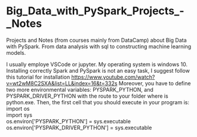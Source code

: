 # Big_Data_with_PySpark_Projects_-_Notes
Projects and Notes (from courses mainly from DataCamp) about Big Data with PySpark. From data analysis with sql to constructing machine learning models.  

I usually employe VSCode or jupyter. My operating system is windows 10. Installing correctly Spark and PySpark is not an easy task, I suggest follow this tutorial for installation https://www.youtube.com/watch?v=wt2wM8C2SXA&list=LL&index=16&t=332s Moreover, you have to define two more environmental variables: PYSPARK_PYTHON, and PYSPARK_DRIVER_PYTHON with the route to your folder where is python.exe. Then, the first cell that you should execute in your program is:   
import os  
import sys  
os.environ['PYSPARK_PYTHON'] = sys.executable  
os.environ['PYSPARK_DRIVER_PYTHON'] = sys.executable  
